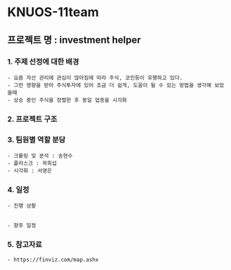 # KNUOS-11team
## 프로젝트 명 : investment helper

### 1. 주제 선정에 대한 배경
    - 요즘 자산 관리에 관심이 많아짐에 따라 주식, 코인등이 유행하고 있다.
    - 그런 영향을 받아 주식투자에 있어 조금 더 쉽게, 도움이 될 수 있는 방법을 생각해 보았을때
    - 상승 중인 주식을 정렬한 후 동일 업종을 시각화

### 2. 프로젝트 구조


### 3. 팀원별 역할 분담
    - 크롤링 및 분석 : 송현수
    - 플라스크 : 곽희섭
    - 시각화 : 서영은

### 4. 일정
    - 진행 상황
    
    
    - 향후 일정



### 5. 참고자료
    - https://finviz.com/map.ashx
